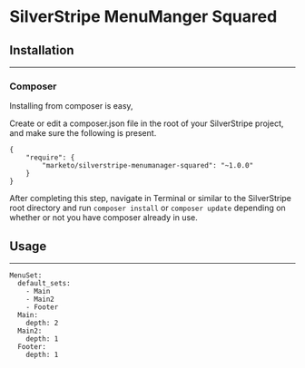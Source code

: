 # SilverStripe MenuManger Squared #

## Installation ##
---
### Composer ###

Installing from composer is easy,

Create or edit a composer.json file in the root of your SilverStripe project, and make sure the following is present.
~~~
{
    "require": {
        "marketo/silverstripe-menumanager-squared": "~1.0.0"
    }
}
~~~
After completing this step, navigate in Terminal or similar to the SilverStripe root directory and run `composer install` or `composer update` depending on whether or not you have composer already in use.

## Usage ##
---
~~~
MenuSet:
  default_sets:
    - Main
    - Main2
    - Footer
  Main:
    depth: 2
  Main2:
    depth: 1
  Footer:
    depth: 1
~~~
